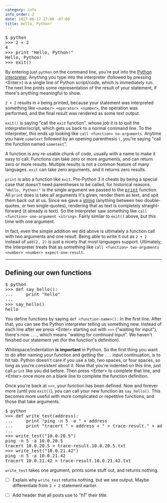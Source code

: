 ```yaml
---
category: info
info_order: 2
date: 2017-06-17 17:08 -07:00
title: Hello, Python!
---
```


<pre>
$ python
>>> 2 + 2
4
>>> print "Hello, Python!"
Hello, Python!
>>> exit()
</pre>

<!-- more -->

By entering just `python` on the command line, you're put into the [Python interpreter](https://docs.python.org/2/tutorial/interpreter.html).
Anything you type into the interpreter (followed by pressing &lt;Enter&gt;) is a single line of Python script/code, which is immediately run.
The next line prints some representation of the result of your statement, if there's anything meaningful to show.

`2 + 2` results in `4` being printed, because your statement was interpreted something like `<number> <operator> <number>`, the operation was performed,
and the final result was rendered as some text output.

`exit()` is saying "call the `exit` function", whose job it is to quit the interpreter/script, which gets us back to a normal command line.
To the interpreter, this ends up looking like `call <function> no-arguments`.  Anytime you have `sometext` followed by an opening parenthesis `(`,
you're saying "call the function named `sometext`".

A function is any re-usable chunk of code, usually with a name to make it easy to call.  Functions can take zero or more arguments, and can return
zero or more results.  Multiple results is not a common feature of many languages.  `exit` can take zero arguments, and it returns zero results.

`print` is also a function like `exit`.  Pre-Python 3 it cheats by being a special case that doesn't need parentheses to be called, for historical reasons.
`"Hello, Python!"` is the single argument we passed to the <tt>[print](https://docs.python.org/2/library/functions.html?highlight=print#print)</tt> function.  All `print` does is take all arguments it's given, render
them as text, and spit them back out at us.  Since we gave a [string](https://docs.python.org/2/library/string.html) (anything between
two double-quotes, or two single-quotes), rendering that as text is completely straight-forward (it already *is* text).
So the interpreter saw something like `call <function> one-argument <string>`.  Fairly similar to `exit()` above, but this time with one argument.

In fact, even the simple addition we did above is ultimately a function call with two arguments and one result.
Being able to write it out as `2 + 2` instead of `add(2, 2)` is just a nicety that most languages support.
Ultimately, the interpreter treats that as something like `call <function> two-arguments <number> <number> expect-one-result`.

---

## Defining our own functions

<pre>
$ python
>>> def say_hello():
...     print "hello"
... 
>>> say_hello()
hello
</pre>

You define functions by saying `def <function-name>():` in the first line.
After that, you can see the Python interpreter telling us something new.  Instead of each line after we press &lt;Enter&gt; starting out with `>>>` ("waiting for input"), there's now `...`, which means "waiting for *continued* input".
We haven't finished our statement yet (for the function's definition).

Whitespace/indentation **is important** in Python.  So the first thing you want to do after naming your function and getting the `...` input continuation, is to hit tab.  Python doesn't care if you use a tab, two spaces, or four spaces, so long as you're *consistent* about it.
Now that you're indented on this line, just call `print` like you did before.  Then press &lt;Enter&gt; to complete that line, and &lt;Enter&gt; once more on a blank line to complete the function definition.

Once you're back at `>>>`, your function has been defined.  Now and forever more (until you `exit()`), you can call your new function as `say_hello()`.
This becomes more useful with more complicated or repetitive functions, and those that take arguments.

<pre>
$ python
>>> def write_test(address):
...     print "ping -n 5 -a " + address
...     print "tracert " + address + " > trace-result." + address + ".txt"
... 
>>> write_test("10.0.20.5")
ping -n 5 -a 10.0.20.5
tracert 10.0.20.5 > trace-result.10.0.20.5.txt
>>> write_test("10.0.21.42")
ping -n 5 -a 10.0.21.42
tracert 10.0.21.42 > trace-result.10.0.21.42.txt
</pre>

`write_test` takes one argument, prints some stuff out, and returns nothing.

- [ ] Explain why `write_test` returns nothing, but we see output.  Maybe differentiate from `2 + 2` statement earlier.
- [ ] Add header that all posts use to "h1" their title.

